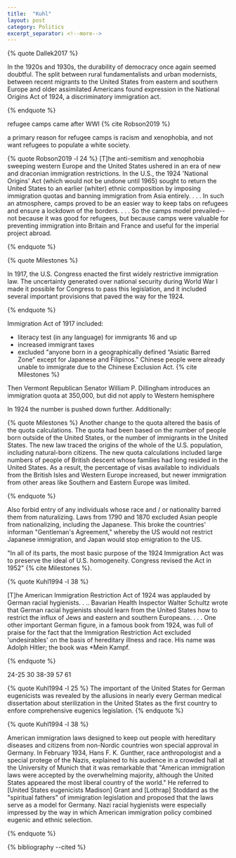 ```yaml
---
title:  "Kuhl"
layout: post
category: Politics
excerpt_separator: <!--more-->
---
```


{% quote Dallek2017 %}

 In the 1920s and 1930s, the durability of democracy once again seemed doubtful. The split between rural fundamentalists and urban modernists, between recent migrants to the United States from eastern and southern Europe and older assimilated Americans found expression in the National Origins Act of 1924, a discriminatory immigration act.
 
 {% endquote %}

refugee camps came after WWI {% cite Robson2019 %}

a primary reason for refugee camps is racism and xenophobia, and not want refugees to populate a white society. 

{% quote Robson2019 -l 24 %}
[T]he anti-semitism and xenophobia sweeping western Europe and the United States ushered in an era of new and draconian immigration restrictions. In the U.S., the 1924 'National Origins' Act (which would not be undone until 1965) sought to return the United States to an earlier (whiter) ethnic composition by imposing immigration quotas and banning immigration from Asia entirely. . . . In such an atmosphere, camps proved to be an easier way to keep tabs on refugees and ensure a lockdown of the borders. . . . So the camps model prevailed--not because it was good for refugees, but because camps were valuable for preventing immigration into Britain and France and useful for the imperial project abroad.

{% endquote %}

{% quote Milestones %}

In 1917, the U.S. Congress enacted the first widely restrictive immigration law. The uncertainty generated over national security during World War I made it possible for Congress to pass this legislation, and it included several important provisions that paved the way for the 1924.

{% endquote %}

Immigration Act of 1917 included:

- literacy test (in any language) for immigrants 16 and up
- increased immigrant taxes
- excluded "anyone born in a geographically defined “Asiatic Barred Zone” except for Japanese and Filipinos." Chinese people were already unable to immigrate due to the Chinese Exclusion Act. {% cite Milestones %}

Then Vermont Republican Senator William P. Dillingham introduces an immigration quota at 350,000, but did not apply to Western hemisphere

In 1924 the number is pushed down further. Additionally:

{% quote Milestones %}
Another change to the quota altered the basis of the quota calculations. The quota had been based on the number of people born outside of the United States, or the number of immigrants in the United States. The new law traced the origins of the whole of the U.S. population, including natural-born citizens. The new quota calculations included large numbers of people of British descent whose families had long resided in the United States. As a result, the percentage of visas available to individuals from the British Isles and Western Europe increased, but newer immigration from other areas like Southern and Eastern Europe was limited.

{% endquote %}

Also forbid entry of any individuals whose race and / or nationality barred them from naturalizing. Laws from 1790 and 1870 excluded Asian people from nationalizing, including the Japanese. This broke the countries' informan "Gentleman's Agreement," whereby the US would not restrict Japanese immigration, and Japan would stop emigration to the US. 

"In all of its parts, the most basic purpose of the 1924 Immigration Act was to preserve the ideal of U.S. homogeneity. Congress revised the Act in 1952" {% cite Milestones %}.

{% quote Kuhl1994 -l 38 %}

[T]he American Immigration Restriction Act of 1924 was applauded by German racial hygienists. . .. Bavarian Health Inspector Walter Schultz wrote that German racial hygienists should learn from the United States how to restrict the influx of Jews and eastern and southern Europeans. . . . One other important German figure, in a famous book from 1924, was full of praise for the fact that the Immigration Restriction Act excluded 'undesirables' on the basis of hereditary illness and race. His name was Adolph Hitler; the book was *Mein Kampf.

{% endquote %}

24-25 30 38-39 57 61

{% quote Kuhl1994 -l 25 %}
The important of the United States for German eugenicists was revealed by the allusions in nearly every German medical dissertation about sterilization in the United States as the first country to enfore comprehensive eugenics legislation.
{% endquote %}

{% quote Kuhl1994 -l 38 %}

American immigration laws designed to keep out people with hereditary diseases and citizens from non-Nordic countries won special approval in Germany. In February 1934, Hans F. K. Gunther, race anthropologist and a special protege of the Nazis, explained to his audience in a crowded hall at the University of Munich that it was remarkable that "American immigration laws were accepted by the overwhelming majority, although the United States appeared the most liberal country of the world." He referred to [United States eugenicists Madison] Grant and [Lothrap] Stoddard as the "spiritual fathers" of immigration legislation and proposed that the laws serve as a model for Germany. Nazi racial hygienists were especially impressed by the way in which American immigration policy combined eugenic and ethnic selection.

{% endquote %}

{% bibliography --cited %}
